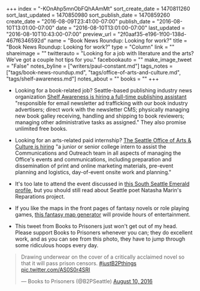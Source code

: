 +++
index = "-KOnAhp5mnObFQhAAmMt"
sort_create_date = 1470811260
sort_last_updated = 1470850980
sort_publish_date = 1470859260
create_date = "2016-08-09T23:41:00-07:00"
publish_date = "2016-08-10T13:01:00-07:00"
date = "2016-08-10T13:01:00-07:00"
last_updated = "2016-08-10T10:43:00-07:00"
preview_url = "2f0aaf35-e196-1f00-138d-467f6346592d"
name = "Book News Roundup: Looking for work?"
title = "Book News Roundup: Looking for work?"
type = "Column"
link = ""
shareimage = ""
twitterauto = "Looking for a job with literature and the arts? We've got a couple hot tips for you."
facebookauto = ""
make_image_tweet = "False"
notes_byline = ["writers/paul-constant.md"]
tags_notes = ["tags/book-news-roundup.md", "tags/office-of-arts-and-culture.md", "tags/shelf-awareness.md"]
notes_about = ""
books = ""
+++
* Looking for a book-related job? Seattle-based publishing industry news organization [Shelf Awareness is hiring a full-time publishing assistant](http://www.shelf-awareness.com/jobboard/2016-08-04/publishing_assistant.html) "responsible for email newsletter ad trafficking with our book industry advertisers; direct work with the newsletter CMS; physically managing new book galley receiving, handling and shipping to book reviewers; managing other administrative tasks as assigned." They also promise unlimited free books.

* Looking for an arts-related paid internship? [The Seattle Office of Arts & Culture is hiring](http://www.seattle.gov/personnel/employment/default_TemporaryAndInternship.asp) "a junior or senior college intern to assist the Communications and Outreach team  in all aspects of managing the Office's events and communications, including preparation and dissemination of print and online marketing materials, pre-event planning and logistics, day-of-event onsite work and planning."

* It's too late to attend the event discussed in [this South Seattle Emerald profile](https://southseattleemerald.com/2016/08/09/natasha-marin-brings-an-army-to-the-troll-fight/), but you should still read about Seattle poet Natasha Marin's Reparations project.

* If you like the maps in the front pages of fantasy novels or role playing games, [this fantasy map generator](http://mewo2.com/notes/terrain/) will provide hours of entertainment.

* This tweet from Books to Prisoners just won't get out of my head. Please support Books to Prisoners whenever you can; they do excellent work, and as you can see from this photo, they have to jump through some ridiculous hoops every day.

<blockquote class="twitter-tweet" data-lang="en"><p lang="en" dir="ltr">Drawing underwear on the cover of a critically acclaimed novel so that it will pass prison censors. <a href="https://twitter.com/hashtag/justB2Pthings?src=hash">#justB2Pthings</a> <a href="https://t.co/AS0S0r4SRI">pic.twitter.com/AS0S0r4SRI</a></p>&mdash; Books to Prisoners (@B2PSeattle) <a href="https://twitter.com/B2PSeattle/status/763234478273593345">August 10, 2016</a></blockquote>
